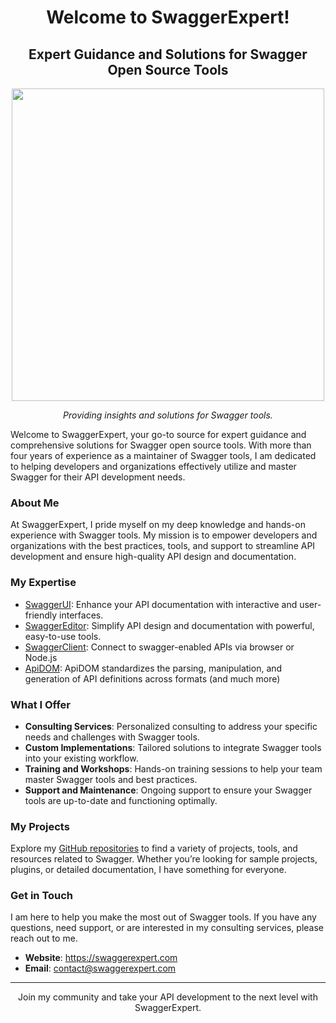 <div align="center">
    <h1>Welcome to SwaggerExpert!</h1>
    <h2>Expert Guidance and Solutions for Swagger Open Source Tools</h2>
    <img src="https://github.com/swaggerexpert/.github/assets/193286/beb92e81-2b1b-4592-b6f4-325bf67ad44a" width="500"  />
    <p> <i>Providing insights and solutions for Swagger tools.</i> </p>
</div>

Welcome to SwaggerExpert, your go-to source for expert guidance and comprehensive solutions for Swagger open source tools.
With more than four years of experience as a maintainer of Swagger tools, I am dedicated to helping developers and organizations effectively utilize and master Swagger for their API development needs.

### About Me

At SwaggerExpert, I pride myself on my deep knowledge and hands-on experience with Swagger tools. My mission is to empower developers and organizations with the best practices, tools, and support to streamline API development and ensure high-quality API design and documentation.

### My Expertise

- [SwaggerUI](https://github.com/swagger-api/swagger-ui): Enhance your API documentation with interactive and user-friendly interfaces.
- [SwaggerEditor](https://github.com/swagger-api/swagger-editor): Simplify API design and documentation with powerful, easy-to-use tools.
- [SwaggerClient](https://github.com/swagger-api/swagger-js): Connect to swagger-enabled APIs via browser or Node.js
- [ApiDOM](https://github.com/swagger-api/apidom): ApiDOM standardizes the parsing, manipulation, and generation of API definitions across formats (and much more)

### What I Offer

- **Consulting Services**: Personalized consulting to address your specific needs and challenges with Swagger tools.
- **Custom Implementations**: Tailored solutions to integrate Swagger tools into your existing workflow.
- **Training and Workshops**: Hands-on training sessions to help your team master Swagger tools and best practices.
- **Support and Maintenance**: Ongoing support to ensure your Swagger tools are up-to-date and functioning optimally.

### My Projects

Explore my [GitHub repositories](https://github.com/orgs/swaggerexpert/repositories) to find a variety of projects, tools, and resources related to Swagger. 
Whether you’re looking for sample projects, plugins, or detailed documentation, I have something for everyone.

### Get in Touch

I am here to help you make the most out of Swagger tools. If you have any questions, need support, or are interested in my consulting services, please reach out to me.

- **Website**: https://swaggerexpert.com
- **Email**: contact@swaggerexpert.com

---

<div align="center">
  <p> Join my community and take your API development to the next level with SwaggerExpert.</p>
</div>
